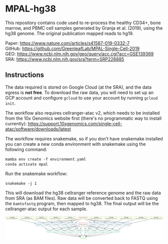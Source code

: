 # MPAL-hg38

This repository contains code used to re-process the healthy CD34+, bone marrow, and PBMC cell
samples generated by Granja et al. (2019), using the hg38 genome. The original
publication mapped reads to hg19.

Paper: https://www.nature.com/articles/s41587-019-0332-7  
GitHub: https://github.com/GreenleafLab/MPAL-Single-Cell-2019  
GEO: https://www.ncbi.nlm.nih.gov/geo/query/acc.cgi?acc=GSE139369  
SRA: https://www.ncbi.nlm.nih.gov/sra?term=SRP226885  

## Instructions

The data required is stored on Google Cloud (at the SRA), and the data egress is
**not free**. To download the raw data, you will need to set up an GCP account
and configure `gcloud` to use your account by running `gcloud init`.

The workflow also requires cellranger-atac v2, which needs to be installed from
the 10x Genomics website first (there's no programmatic way to install
currently): https://support.10xgenomics.com/single-cell-atac/software/downloads/latest 

The workflow requires snakemake, so if you don't have snakemake
installed you can create a new conda environment with snakemake using the
following command:

```
mamba env create -f environment.yaml
conda activate mpal
```

Run the snakemake workflow:

```
snakemake -j 1
```

This will download the hg38 cellranger reference genome and the raw
data from SRA (as BAM files). Raw data will be converted back to FASTQ using
the `bamtofastq` program, then mapped to hg38. The final output will be
the cellranger-atac output for each sample.

![](dag.svg)
